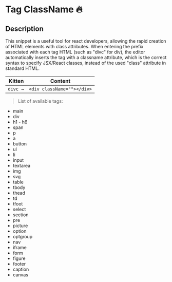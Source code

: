 # Tag ClassName 🔥

## Description

This snippet is a useful tool for
react developers, allowing the rapid creation of HTML elements with class
attributes. When entering the prefix associated with each tag HTML (such as
"divc" for div), the editor automatically inserts the tag with a classname
attribute, which is the correct syntax to specify JSX/React classes, instead of
the used "class" attribute in standard HTML.

|   Kitten | Content                    |
| -------: | -------------------------- |
| `divc →` | `<div className=""></div>` |

> List of available tags:

- main
- div
- h1 - h6
- span
- p
- a
- button
- ul
- li
- input
- textarea
- img
- svg
- table
- tbody
- thead
- td
- tfoot
- select
- section
- pre
- picture
- option
- optgroup
- nav
- iframe
- form
- figure
- footer
- caption
- canvas
